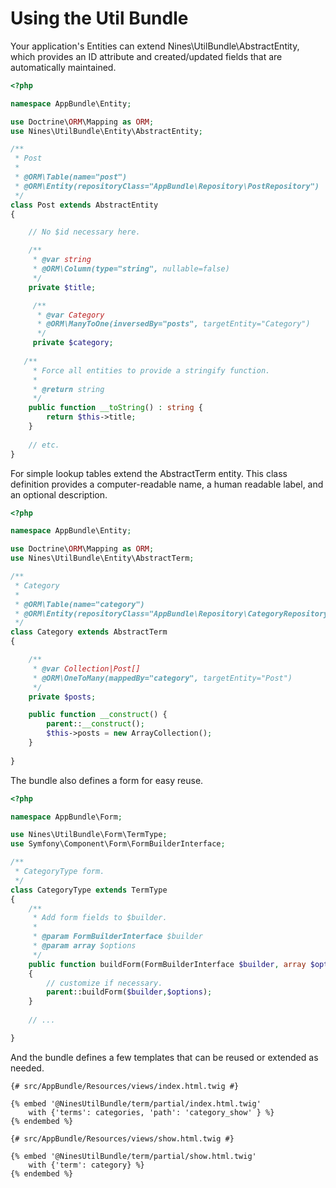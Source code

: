 Using the Util Bundle
=====================

Your application's Entities can extend Nines\UtilBundle\AbstractEntity, which provides an
ID attribute and created/updated fields that are automatically maintained.

```php
<?php

namespace AppBundle\Entity;

use Doctrine\ORM\Mapping as ORM;
use Nines\UtilBundle\Entity\AbstractEntity;

/**
 * Post
 *
 * @ORM\Table(name="post")
 * @ORM\Entity(repositoryClass="AppBundle\Repository\PostRepository")
 */
class Post extends AbstractEntity
{

    // No $id necessary here.

    /**
     * @var string
     * @ORM\Column(type="string", nullable=false)
     */
    private $title;

     /**
      * @var Category
      * @ORM\ManyToOne(inversedBy="posts", targetEntity="Category")
      */
     private $category;
 
   /**
     * Force all entities to provide a stringify function.
     *
     * @return string
     */
    public function __toString() : string {
        return $this->title;
    }
    
    // etc.
}
```

For simple lookup tables extend the AbstractTerm entity. This class definition provides
a computer-readable name, a human readable label, and an optional description.

```php
<?php

namespace AppBundle\Entity;

use Doctrine\ORM\Mapping as ORM;
use Nines\UtilBundle\Entity\AbstractTerm;

/**
 * Category
 *
 * @ORM\Table(name="category")
 * @ORM\Entity(repositoryClass="AppBundle\Repository\CategoryRepository")
 */
class Category extends AbstractTerm
{

    /**
     * @var Collection|Post[]
     * @ORM\OneToMany(mappedBy="category", targetEntity="Post")
     */
    private $posts;

    public function __construct() {
        parent::__construct();
        $this->posts = new ArrayCollection();
    }
    
}
```

The bundle also defines a form for easy reuse.

```php
<?php

namespace AppBundle\Form;

use Nines\UtilBundle\Form\TermType;
use Symfony\Component\Form\FormBuilderInterface;

/**
 * CategoryType form.
 */
class CategoryType extends TermType
{
    /**
     * Add form fields to $builder.
     *
     * @param FormBuilderInterface $builder
     * @param array $options
     */
    public function buildForm(FormBuilderInterface $builder, array $options)
    {
        // customize if necessary.
        parent::buildForm($builder,$options);
    }
    
    // ...

}
```

And the bundle defines a few templates that can be reused or 
extended as needed.

```twig
{# src/AppBundle/Resources/views/index.html.twig #}

{% embed '@NinesUtilBundle/term/partial/index.html.twig' 
    with {'terms': categories, 'path': 'category_show' } %}
{% endembed %}
```

```twig
{# src/AppBundle/Resources/views/show.html.twig #}

{% embed '@NinesUtilBundle/term/partial/show.html.twig' 
    with {'term': category} %}
{% endembed %}

```
